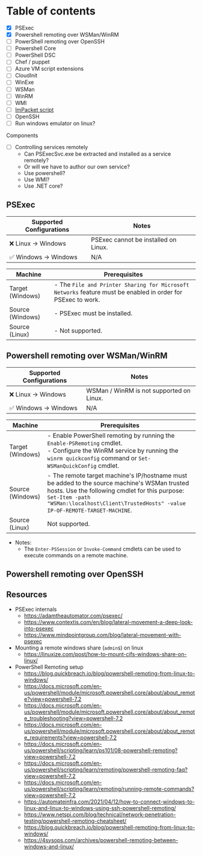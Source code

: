 # Table of contents

- [x] PSExec
- [x] Powershell remoting over WSMan/WinRM
- [ ] PowerShell remoting over OpenSSH
- [ ] Powershell Core
- [ ] PowerShell DSC
- [ ] Chef / puppet
- [ ] Azure VM script extensions
- [ ] CloudInit
- [ ] WinExe
- [ ] WSMan
- [ ] WinRM
- [ ] WMI
- [ ] [ImPacket script](https://github.com/SecureAuthCorp/impacket)
- [ ] OpenSSH
- [ ] Run windows emulator on linux?

Components

- [ ] Controlling services remotely
  - Can PSExecSvc.exe be extracted and installed as a service remotely?
  - Or will we have to author our own service?
  - Use powershell?
  - Use WMI?
  - Use .NET core?

## PSExec

| Supported Configurations | Notes                                |
| ------------------------ | ------------------------------------ |
| ❌ Linux -> Windows       | PSExec cannot be installed on Linux. |
| ✅ Windows -> Windows     | N/A                                  |

| Machine          | Prerequisites                                                                                                |
| ---------------- | ------------------------------------------------------------------------------------------------------------ |
| Target (Windows) | - The `File and Printer Sharing for Microsoft Networks` feature must be enabled in order for PSExec to work. |
| Source (Windows) | - PSExec must be installed.                                                                                  |
| Source (Linux)   | - Not supported.                                                                                             |

## Powershell remoting over WSMan/WinRM

| Supported Configurations | Notes                                    |
| ------------------------ | ---------------------------------------- |
| ❌ Linux -> Windows       | WSMan / WinRM is not supported on Linux. |
| ✅ Windows -> Windows     | N/A                                      |

| Machine          | Prerequisites                                                                                                                                                                                                                               |
| ---------------- | ------------------------------------------------------------------------------------------------------------------------------------------------------------------------------------------------------------------------------------------- |
| Target (Windows) | - Enable PowerShell remoting by running the `Enable-PSRemoting` cmdlet.<br>- Configure the WinRM service by running the `winrm quickconfig` command or `Set-WSManQuickConfig` cmdlet.                                                       |
| Source (Windows) | - The remote target machine's IP/hostname must be added to the source machine's WSMan trusted hosts. Use the following cmdlet for this purpose: `Set-Item -path "WSMan:\localhost\Client\TrustedHosts" -value IP-OF-REMOTE-TARGET-MACHINE`. |
| Source (Linux)   | Not supported.                                                                                                                                                                                                                              |

- Notes:
  - The `Enter-PSSession` or `Invoke-Command` cmdlets can be used to execute commands on a remote machine.

## Powershell remoting over OpenSSH


## Resources

- PSExec internals
  - https://adamtheautomator.com/psexec/
  - https://www.contextis.com/en/blog/lateral-movement-a-deep-look-into-psexec
  - https://www.mindpointgroup.com/blog/lateral-movement-with-psexec
- Mounting a remote windows share (`admin$`) on linux
  - https://linuxize.com/post/how-to-mount-cifs-windows-share-on-linux/
- PowerShell Remoting setup
  - https://blog.quickbreach.io/blog/powershell-remoting-from-linux-to-windows/
  - https://docs.microsoft.com/en-us/powershell/module/microsoft.powershell.core/about/about_remote?view=powershell-7.2
  - https://docs.microsoft.com/en-us/powershell/module/microsoft.powershell.core/about/about_remote_troubleshooting?view=powershell-7.2
  - https://docs.microsoft.com/en-us/powershell/module/microsoft.powershell.core/about/about_remote_requirements?view=powershell-7.2
  - https://docs.microsoft.com/en-us/powershell/scripting/learn/ps101/08-powershell-remoting?view=powershell-7.2
  - https://docs.microsoft.com/en-us/powershell/scripting/learn/remoting/powershell-remoting-faq?view=powershell-7.2
  - https://docs.microsoft.com/en-us/powershell/scripting/learn/remoting/running-remote-commands?view=powershell-7.2
  - https://automateinfra.com/2021/04/12/how-to-connect-windows-to-linux-and-linux-to-windows-using-ssh-powershell-remoting/
  - https://www.netspi.com/blog/technical/network-penetration-testing/powershell-remoting-cheatsheet/
  - https://blog.quickbreach.io/blog/powershell-remoting-from-linux-to-windows/
  - https://4sysops.com/archives/powershell-remoting-between-windows-and-linux/
